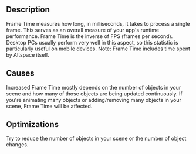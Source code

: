 ## Description
Frame Time measures how long, in milliseconds, it takes to process a single frame. This serves as an overall measure of your app's runtime performance. Frame Time is the inverse of FPS (frames per second).
Desktop PCs usually perform very well in this aspect, so this statistic is particularly useful on mobile devices.
Note: Frame Time includes time spent by Altspace itself. 

## Causes
Increased Frame Time mostly depends on the number of objects in your scene and how many of those objects are being updated continuously. If you're animating many objects or adding/removing many objects in your scene, Frame Time will be affected.

## Optimizations
Try to reduce the number of objects in your scene or the number of object changes.

